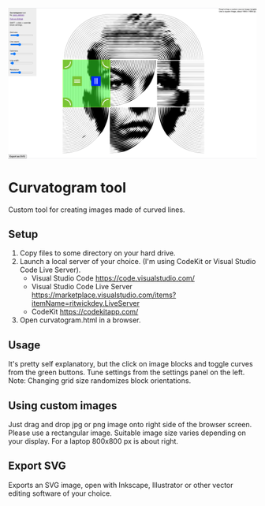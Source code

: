 ![Curvatogram screenshot](/screenshot.png)

# Curvatogram tool
 Custom tool for creating images made of curved lines.

## Setup
 1. Copy files to some directory on your hard drive. 
 2. Launch a local server of your choice. (I'm using CodeKit or Visual Studio Code Live Server). 
    - Visual Studio Code https://code.visualstudio.com/  
    - Visual Studio Code Live Server https://marketplace.visualstudio.com/items?itemName=ritwickdey.LiveServer
    - CodeKit https://codekitapp.com/
 3. Open curvatogram.html in a browser.

## Usage
 It's pretty self explanatory, but the click on image blocks and toggle curves from the green buttons. Tune settings from the settings panel on the left. 
 Note: Changing grid size randomizes block orientations.

## Using custom images
 Just drag and drop jpg or png image onto right side of the browser screen. Please use a rectangular image. Suitable image size varies depending on your display. For a laptop 800x800 px is about right.

## Export SVG
 Exports an SVG image, open with Inkscape, Illustrator or other vector editing software of your choice.
